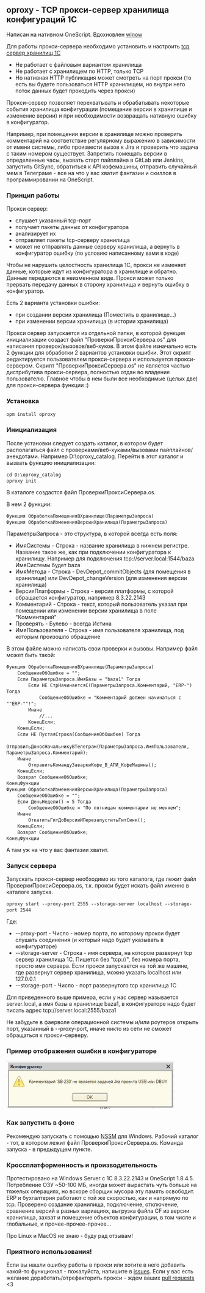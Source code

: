 ## oproxy - TCP прокси-сервер хранилища конфигураций 1С

Написан на нативном OneScript. Вдохновлен [winow](https://github.com/autumn-library/winow)

Для работы прокси-сервера необходимо установить и настроить [tcp сервер хранилищ 1С](https://wiseadvice-it.ru/o-kompanii/blog/articles/hranilishhe-konfiguracii-v-1s-8-3-ustanovka-i-nastroika/)

- Не работает с файловым вариантом хранилища
- Не работает с хранилищем по HTTP, только TCP
- Но нативная HTTP публикация может смотреть на порт прокси (то есть вы будете пользоваться HTTP хранилищем, но внутри него поток данных будет проходить через прокси)

Прокси-сервер позволяет перехватывать и обрабатывать некоторые события хранилища конфигурации (помещение версии в хранилище и изменение версии) и при необходимости возвращать нативную ошибку в конфигуратор.

Например, при помещении версии в хранилище можно проверить комментарий на соответствие регулярному выражению в зависимости от имени системы, либо произвести вызов к Jira и проверить что задача с таким номером существует. Запретить помещать версии в определенные часы, вызвать старт пайплайна в GitLab или Jenkins, запустить GitSync, обратиться к API кофемашины, отправить случайный мем в Телеграме - все на что у вас хватит фантазии и скиллов в программировании на OneScript.

### Принцип работы
Прокси сервер:
- слушает указанный tcp-порт
- получает пакеты данных от конфигуратора
- анализирует их
- отправляет пакеты tcp-серверу хранилища
- может не отправлять данные серверу хранилища, а вернуть в конфигуратор ошибку (по условию написанному вами в коде)

Чтобы не нарушить целостность хранилища 1С, прокси не изменяет данные, которые идут из конфигуратора в хранилище и обратно. Данные передаются в неизменном виде. Прокси может только прервать передачу данных в сторону хранилища и вернуть ошибку в конфигуратор.

Есть 2 варианта установки ошибки:
- при создании версии хранилища (Поместить в хранилище...)
- при изменении версии хранилища (в истории хранилища)

Прокси сервер запускается из отдельной папки, в которой функция инициализации создаст файл "ПроверкиПроксиСервера.os" для написания проверок/вызовов/веб-хуков. В этом файле изначально есть 2 функции для обработки 2 вариантов установки ошибки. Этот скрипт редактируется пользователем прокси-сервера и используется прокси-сервером. Скрипт "ПроверкиПроксиСервера.os" не является частью дистрибутива прокси-сервера, полностью отдан во владение пользователю. Главное чтобы в нем были все необходимые (целых две) для прокси-сервера функции :)

### Установка
```
opm install oproxy
```

### Инициализация
После установки следует создать каталог, в котором будет располагаться файл с проверками/веб-хуками/вызовами пайплайнов/анекдотами. Например D:\oproxy_catalog. Перейти в этот каталог и вызвать функцию инициализации:
```
cd D:\oproxy_catalog
oproxy init
```
В каталоге создастся файл ПроверкиПроксиСервера.os.

В нем 2 функции:
```bsl
Функция ОбработкаПомещенияВХранилище(ПараметрыЗапроса)
Функция ОбработкаИзмененияВерсииХранилища(ПараметрыЗапроса)
```
ПараметрыЗапроса - это структура, в которой всегда есть поля:
- ИмяСистемы - Строка - название хранилища в нижнем регистре. Название такое же, как при подключении конфигуратора к хранилищу. Например для подключения tcp://server.local:1544/baza ИмяСистемы будет baza
- ИмяМетода - Строка - DevDepot_commitObjects (для помещения в хранилище) или DevDepot_changeVersion (для изменения версии хранилища)
- ВерсияПлатформы - Строка - версия платформы, с которой обращается конфигуратор, например 8.3.22.2143
- Комментарий - Строка - текст, который пользователь указал при помещении или изменении версии хранилища в поле "Комментарий"
- Проверять - Булево - всегда Истина
- ИмяПользователя - Строка - имя пользователя хранилища, под которым произошло обращение

В этом файле можно написать свои проверки и вызовы. Например файл может быть такой:
```bsl
Функция ОбработкаПомещенияВХранилище(ПараметрыЗапроса)
    СообщениеОбОшибке = "";
    Если ПараметрыЗапроса.ИмяБазы = "baza1" Тогда
        Если НЕ СтрНачинаетсяС(ПараметрыЗапроса.Комментарий, "ERP-") Тогда
            СообщениеОбОшибке = "Комментарий должен начинаться с ""ERP-""!";
        Иначе
            //...
        КонецЕсли;
    КонецЕсли;
    Если НЕ ПустаяСтрока(СообщениеОбОшибке) Тогда
        ОтправитьДоносНачальникуВТелеграм(ПараметрыЗапроса.ИмяПользователя, ПараметрыЗапроса.Комментарий);
    Иначе
        ОтправитьКомандуЗаваркиКофе_В_АПИ_КофеМашины();
    КонецЕсли;
    Возврат СообщениеОбОшибке;
КонецФункции
Функция ОбработкаИзмененияВерсииХранилища(ПараметрыЗапроса)
    СообщениеОбОшибке = "";
    Если ДеньНедели() = 5 Тогда
        СообщениеОбОшибке = "По пятницам комментарии не меняем";
    Иначе
        ОткатитьГитДоВерсииИПерезапуститьГитСинк();
    КонецЕсли;
    Возврат СообщениеОбОшибке;
КонецФункции
```
А там уж на что у вас фантазии хватит.
### Запуск сервера
Запускать прокси-сервер необходимо из того каталога, где лежит файл ПроверкиПроксиСервера.os, т.к. прокси будет искать файл именно в каталоге запуска.
```
oproxy start --proxy-port 2555 --storage-server localhost --storage-port 2544
```
Где:
- --proxy-port - Число - номер порта, по которому прокси будет слушать соединения (и который надо будет указывать в конфигураторе)
- --storage-server - Строка - имя сервера, на котором развернут tcp сервер хранилища 1С. Пишется без "tcp://", без номера порта, просто имя сервера. Если прокси запускается на той же машине, где развернут сервер хранилища, можно указать localhost или 127.0.0.1
- --storage-port - Число - порт развернутого tcp хранилища 1С

Для приведенного выше примера, если у нас сервер называется server.local, а имя базы в хранилище baza1, в конфигураторе надо будет писать адрес tcp://server.local:2555/baza1

Не забудьте в фаерволе операционной системы и/или роутеров открыть порт, указанный в --proxy-port, иначе никто из сети не сможет обращаться к прокси-серверу.

### Пример отображения ошибки в конфигураторе

![error](docs/error.jpg)

### Как запустить в фоне
Рекомендую запускать с помощью [NSSM](https://nssm.cc/) для Windows. Рабочий каталог - тот, в котором лежит файл ПроверкиПроксиСервера.os. Команда запуска - в предыдущем пункте.

### Кроссплатформенность и производительность
Протестировано на Windows Server с 1С 8.3.22.2143 и OneScript 1.8.4.5. Потребление ОЗУ ~50-100 МБ, иногда может вырастать чуть больше на тяжелых операциях, но вскоре сборщик мусора эту память освободит. ERP и бухгалтерия работают с той же скоростью, как и напрямую по tcp. Проверено создание хранилища, подключение, отключение, сравнение версий в разных вариациях, выгрузка файла CF из версии хранилища, захват и помещение объектов конфигурации, в том числе и глобальные, и прочее-прочее-прочее...

Про Linux и MacOS не знаю - буду рад отзывам!

### Приятного использования!
Если вы нашли ошибку работы в прокси или хотите в него добавить какой-то функционал - пожалуйста, напишите в [issues](https://github.com/infina15/oproxy/issues). Если у вас есть желание доработать/отрефакторить прокси - ждем ваших [pull requests](https://github.com/infina15/oproxy/pulls) <3
